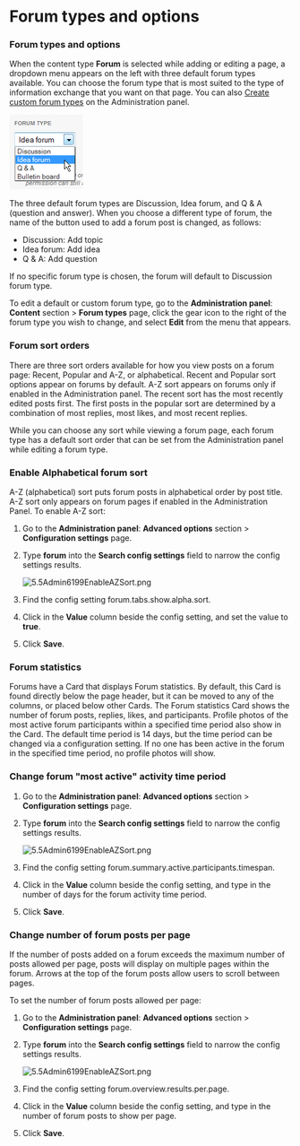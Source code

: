 # Forum types and options

### Forum types and options

When the content type **Forum** is selected while adding or editing a page, a dropdown menu appears on the left with three default forum types available. You can choose the forum type that is most suited to the type of information exchange that you want on that page. You can also [Create custom forum types](create-a-custom-forum-type.md) on the Administration panel.

![](../../../.gitbook/assets/1%20%2852%29.png)



The three default forum types are Discussion, Idea forum, and Q & A \(question and answer\). When you choose a different type of forum, the name of the button used to add a forum post is changed, as follows:

* Discussion: Add topic
* Idea forum: Add idea
* Q & A: Add question

If no specific forum type is chosen, the forum will default to Discussion forum type.  
  
To edit a default or custom forum type, go to the **Administration panel**: **Content** section &gt; **Forum types** page, click the gear icon to the right of the forum type you wish to change, and select **Edit** from the menu that appears.

### Forum sort orders

There are three sort orders available for how you view posts on a forum page: Recent, Popular and A-Z, or alphabetical. Recent and Popular sort options appear on forums by default. A-Z sort appears on forums only if enabled in the Administration panel. The recent sort has the most recently edited posts first. The first posts in the popular sort are determined by a combination of most replies, most likes, and most recent replies.  
  
While you can choose any sort while viewing a forum page, each forum type has a default sort order that can be set from the Administration panel while editing a forum type.

### Enable Alphabetical forum sort

A-Z \(alphabetical\) sort puts forum posts in alphabetical order by post title. A-Z sort only appears on forum pages if enabled in the Administration Panel. To enable A-Z sort:

1. Go to the **Administration panel**: **Advanced options** section &gt; **Configuration settings** page.
2. Type **forum** into the **Search config settings** field to narrow the config settings results.

   ![5.5Admin6199EnableAZSort.png](https://community.thoughtfarmer.com/imagethumb/384874600000/16465/1000x1000/False/5.5Admin6199EnableAZSort.png)

3. Find the config setting forum.tabs.show.alpha.sort.
4. Click in the **Value** column beside the config setting, and set the value to **true**.
5. Click **Save**.

### Forum statistics

Forums have a Card that displays Forum statistics. By default, this Card is found directly below the page header, but it can be moved to any of the columns, or placed below other Cards. The Forum statistics Card shows the number of forum posts, replies, likes, and participants. Profile photos of the most active forum participants within a specified time period also show in the Card. The default time period is 14 days, but the time period can be changed via a configuration setting. If no one has been active in the forum in the specified time period, no profile photos will show.

### Change forum "most active" activity time period

1. Go to the **Administration panel**: **Advanced options** section &gt; **Configuration settings** page.
2. Type **forum** into the **Search config settings** field to narrow the config settings results.

   ![5.5Admin6199EnableAZSort.png](https://community.thoughtfarmer.com/imagethumb/384874600000/16465/1000x1000/False/5.5Admin6199EnableAZSort.png)

3. Find the config setting forum.summary.active.participants.timespan.
4. Click in the **Value** column beside the config setting, and type in the number of days for the forum activity time period.
5. Click **Save**.

### Change number of forum posts per page

If the number of posts added on a forum exceeds the maximum number of posts allowed per page, posts will display on multiple pages within the forum. Arrows at the top of the forum posts allow users to scroll between pages.  
  
To set the number of forum posts allowed per page:

1. Go to the **Administration panel**: **Advanced options** section &gt; **Configuration settings** page.
2. Type **forum** into the **Search config settings** field to narrow the config settings results.

   ![5.5Admin6199EnableAZSort.png](https://community.thoughtfarmer.com/imagethumb/384874600000/16465/1000x1000/False/5.5Admin6199EnableAZSort.png)

3. Find the config setting forum.overview.results.per.page.
4. Click in the **Value** column beside the config setting, and type in the number of forum posts to show per page.
5. Click **Save**.

